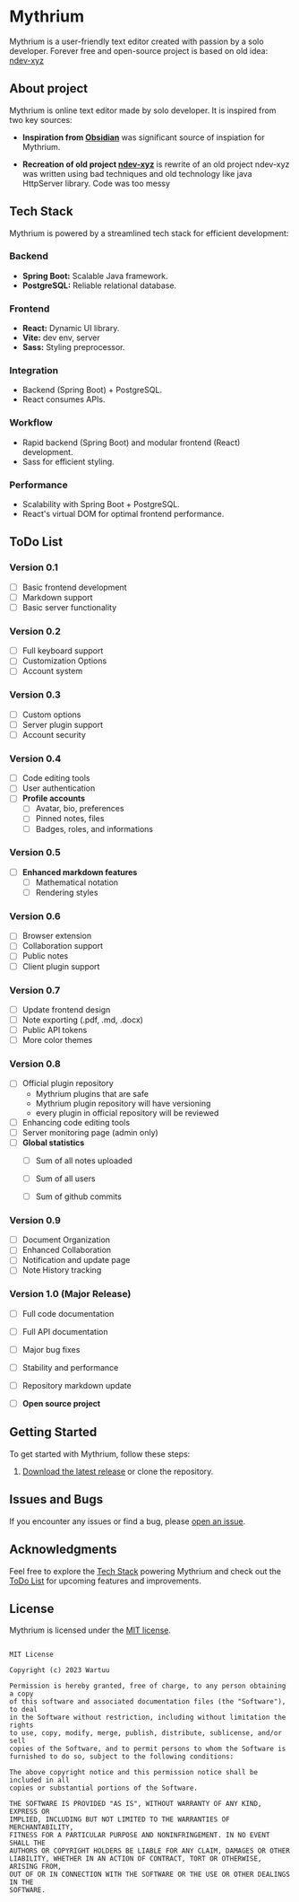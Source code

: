 # Mythrium

Mythrium is a user-friendly text editor created with passion by a solo developer. Forever free and open-source
project is based on old idea: [ndev-xyz](https://github.com/wartuu/ndev-xyz)

## About project

Mythrium is online text editor made by solo developer. It is inspired from two key sources:

* **Inspiration from [Obsidian](https://obsidian.md/)** was significant source of inspiation for Mythrium.

* **Recreation of old project [ndev-xyz](https://github.com/wartuu/ndev-xyz)** is rewrite of an old project
ndev-xyz was written using bad techniques and old technology like java HttpServer library. Code was too messy 





## Tech Stack

Mythrium is powered by a streamlined tech stack for efficient development:

### Backend

- **Spring Boot:** Scalable Java framework.
- **PostgreSQL:** Reliable relational database.

### Frontend

- **React:** Dynamic UI library.
- **Vite:** dev env, server
- **Sass:** Styling preprocessor.

### Integration

- Backend (Spring Boot) + PostgreSQL.
- React consumes APIs.

### Workflow

- Rapid backend (Spring Boot) and modular frontend (React) development.
- Sass for efficient styling.

### Performance

- Scalability with Spring Boot + PostgreSQL.
- React's virtual DOM for optimal frontend performance.


## ToDo List

### Version 0.1
- [ ] Basic frontend development
- [ ] Markdown support
- [ ] Basic server functionality

### Version 0.2
- [ ] Full keyboard support
- [ ] Customization Options
- [ ] Account system

### Version 0.3
- [ ] Custom options
- [ ] Server plugin support
- [ ] Account security

### Version 0.4
- [ ] Code editing tools
- [ ] User authentication
- [ ] **Profile accounts**
    - [ ] Avatar, bio, preferences
    - [ ] Pinned notes, files
    - [ ] Badges, roles, and informations

### Version 0.5
- [ ] **Enhanced markdown features**
    - [ ] Mathematical notation
    - [ ] Rendering styles

### Version 0.6
- [ ] Browser extension
- [ ] Collaboration support
- [ ] Public notes
- [ ] Client plugin support

### Version 0.7
- [ ] Update frontend design
- [ ] Note exporting (.pdf, .md, .docx)
- [ ] Public API tokens
- [ ] More color themes

### Version 0.8
- [ ] Official plugin repository
    * Mythrium plugins that are safe
    * Mythrium plugin repository will have versioning
    * every plugin in official repository will be reviewed
- [ ] Enhancing code editing tools
- [ ] Server monitoring page (admin only)
- [ ] **Global statistics**
    - [ ] Sum of all notes uploaded
    - [ ] Sum of all users
    - [ ] Sum of github commits


### Version 0.9
- [ ] Document Organization
- [ ] Enhanced Collaboration
- [ ] Notification and update page
- [ ] Note History tracking

### Version 1.0 (Major Release)
- [ ] Full code documentation
- [ ] Full API documentation
- [ ] Major bug fixes
- [ ] Stability and performance
- [ ] Repository markdown update
- [ ] **Open source project**


## Getting Started

To get started with Mythrium, follow these steps:

1. [Download the latest release](#) or clone the repository.

## Issues and Bugs

If you encounter any issues or find a bug, please [open an issue](https://github.com/wartuu/mythrium/issues).

## Acknowledgments

Feel free to explore the [Tech Stack](#tech-stack) powering Mythrium and check out the [ToDo List](#todo-list) for upcoming features and improvements.





## License

Mythrium is licensed under the [MIT license](LICENSE).

```

MIT License

Copyright (c) 2023 Wartuu

Permission is hereby granted, free of charge, to any person obtaining a copy
of this software and associated documentation files (the "Software"), to deal
in the Software without restriction, including without limitation the rights
to use, copy, modify, merge, publish, distribute, sublicense, and/or sell
copies of the Software, and to permit persons to whom the Software is
furnished to do so, subject to the following conditions:

The above copyright notice and this permission notice shall be included in all
copies or substantial portions of the Software.

THE SOFTWARE IS PROVIDED "AS IS", WITHOUT WARRANTY OF ANY KIND, EXPRESS OR
IMPLIED, INCLUDING BUT NOT LIMITED TO THE WARRANTIES OF MERCHANTABILITY,
FITNESS FOR A PARTICULAR PURPOSE AND NONINFRINGEMENT. IN NO EVENT SHALL THE
AUTHORS OR COPYRIGHT HOLDERS BE LIABLE FOR ANY CLAIM, DAMAGES OR OTHER
LIABILITY, WHETHER IN AN ACTION OF CONTRACT, TORT OR OTHERWISE, ARISING FROM,
OUT OF OR IN CONNECTION WITH THE SOFTWARE OR THE USE OR OTHER DEALINGS IN THE
SOFTWARE.


```
